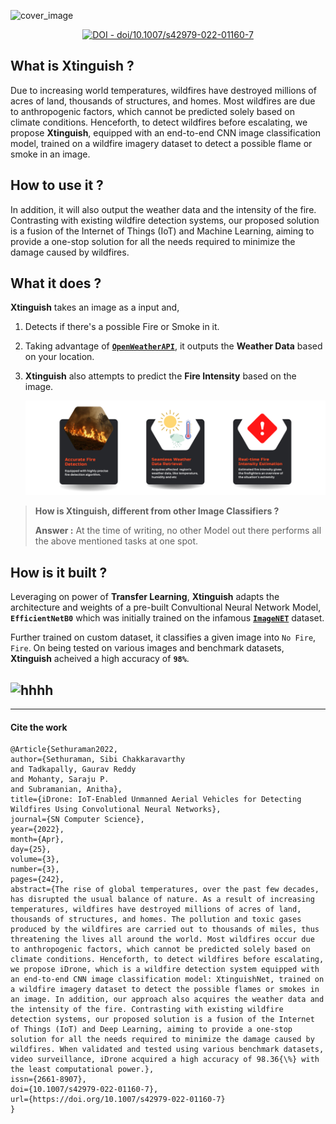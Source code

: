 ![cover_image](https://user-images.githubusercontent.com/57211163/124975888-2eaa9680-e04c-11eb-99fb-fbe176b1a1bd.png)

<p align="center">
  <a href="https://doi.org/10.1007/s42979-022-01160-7"><img src="https://img.shields.io/static/v1?label=DOI&message=doi%2F10.1007%2Fs42979-022-01160-       7&color=critical" alt="DOI - doi/10.1007/s42979-022-01160-7"></a>

</p>

 ## What is Xtinguish ?
Due to increasing world temperatures, wildfires have destroyed millions of acres of land, thousands of structures, and homes. Most wildfires are due to anthropogenic factors, which cannot be predicted solely based on climate conditions. Henceforth, to detect wildfires before escalating, we propose **Xtinguish**, equipped with an end-to-end CNN image classification model, trained on a wildfire imagery dataset to detect a possible flame or smoke in an image. 

## How to use it ?

In addition, it will also output the weather data and the intensity of the fire. Contrasting with existing wildfire detection systems, our proposed solution is a fusion of the Internet of Things (IoT) and Machine Learning, aiming to provide a one-stop solution for all the needs required to minimize the damage caused by wildfires.

## What it does ?

 **Xtinguish** takes an image as a input and,
1. Detects if there's a possible Fire or Smoke in it. 

2. Taking advantage of [**`OpenWeatherAPI`**](https://openweathermap.org), it outputs the **Weather Data** based on your location.

3. **Xtinguish** also attempts to predict the **Fire Intensity** based on the image.

   ![cards](assets/cards.png)

 > **How is Xtinguish, different from other Image Classifiers ?**
 > 
 > **Answer :** At the time of writing, no other Model out there performs all the above mentioned tasks at one spot. 

 ## How is it built ?

Leveraging on power of **Transfer Learning**, **Xtinguish** adapts the architecture and weights of a pre-built Convultional Neural Network Model, **`EfficientNetB0`** which was initially trained on the infamous **[`ImageNET`](https://www.image-net.org)** dataset.

Further trained on custom dataset, it classifies a given image into `No Fire`, `Fire`. On being tested on various images and benchmark datasets, **Xtinguish** acheived a high accuracy of **`98%`**. 

![hhhh](https://user-images.githubusercontent.com/57211163/125050221-6868b500-e0bf-11eb-8169-1abdea1820c1.png)
---
---
#### Cite the work
```
@Article{Sethuraman2022,
author={Sethuraman, Sibi Chakkaravarthy
and Tadkapally, Gaurav Reddy
and Mohanty, Saraju P.
and Subramanian, Anitha},
title={iDrone: IoT-Enabled Unmanned Aerial Vehicles for Detecting Wildfires Using Convolutional Neural Networks},
journal={SN Computer Science},
year={2022},
month={Apr},
day={25},
volume={3},
number={3},
pages={242},
abstract={The rise of global temperatures, over the past few decades, has disrupted the usual balance of nature. As a result of increasing temperatures, wildfires have destroyed millions of acres of land, thousands of structures, and homes. The pollution and toxic gases produced by the wildfires are carried out to thousands of miles, thus threatening the lives all around the world. Most wildfires occur due to anthropogenic factors, which cannot be predicted solely based on climate conditions. Henceforth, to detect wildfires before escalating, we propose iDrone, which is a wildfire detection system equipped with an end-to-end CNN image classification model: XtinguishNet, trained on a wildfire imagery dataset to detect the possible flames or smokes in an image. In addition, our approach also acquires the weather data and the intensity of the fire. Contrasting with existing wildfire detection systems, our proposed solution is a fusion of the Internet of Things (IoT) and Deep Learning, aiming to provide a one-stop solution for all the needs required to minimize the damage caused by wildfires. When validated and tested using various benchmark datasets, video surveillance, iDrone acquired a high accuracy of 98.36{\%} with the least computational power.},
issn={2661-8907},
doi={10.1007/s42979-022-01160-7},
url={https://doi.org/10.1007/s42979-022-01160-7}
}
```

